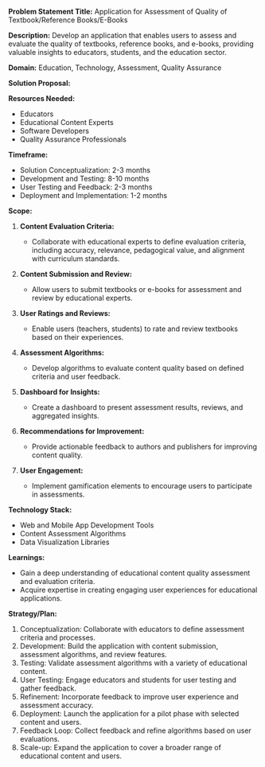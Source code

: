 **Problem Statement Title:** Application for Assessment of Quality of Textbook/Reference Books/E-Books

**Description:** Develop an application that enables users to assess and evaluate the quality of textbooks, reference books, and e-books, providing valuable insights to educators, students, and the education sector.

**Domain:** Education, Technology, Assessment, Quality Assurance

**Solution Proposal:**

**Resources Needed:**
- Educators
- Educational Content Experts
- Software Developers
- Quality Assurance Professionals

**Timeframe:**
- Solution Conceptualization: 2-3 months
- Development and Testing: 8-10 months
- User Testing and Feedback: 2-3 months
- Deployment and Implementation: 1-2 months

**Scope:**
1. **Content Evaluation Criteria:**
   - Collaborate with educational experts to define evaluation criteria, including accuracy, relevance, pedagogical value, and alignment with curriculum standards.

2. **Content Submission and Review:**
   - Allow users to submit textbooks or e-books for assessment and review by educational experts.

3. **User Ratings and Reviews:**
   - Enable users (teachers, students) to rate and review textbooks based on their experiences.

4. **Assessment Algorithms:**
   - Develop algorithms to evaluate content quality based on defined criteria and user feedback.

5. **Dashboard for Insights:**
   - Create a dashboard to present assessment results, reviews, and aggregated insights.

6. **Recommendations for Improvement:**
   - Provide actionable feedback to authors and publishers for improving content quality.

7. **User Engagement:**
   - Implement gamification elements to encourage users to participate in assessments.

**Technology Stack:**
- Web and Mobile App Development Tools
- Content Assessment Algorithms
- Data Visualization Libraries

**Learnings:**
- Gain a deep understanding of educational content quality assessment and evaluation criteria.
- Acquire expertise in creating engaging user experiences for educational applications.

**Strategy/Plan:**
1. Conceptualization: Collaborate with educators to define assessment criteria and processes.
2. Development: Build the application with content submission, assessment algorithms, and review features.
3. Testing: Validate assessment algorithms with a variety of educational content.
4. User Testing: Engage educators and students for user testing and gather feedback.
5. Refinement: Incorporate feedback to improve user experience and assessment accuracy.
6. Deployment: Launch the application for a pilot phase with selected content and users.
7. Feedback Loop: Collect feedback and refine algorithms based on user evaluations.
8. Scale-up: Expand the application to cover a broader range of educational content and users.